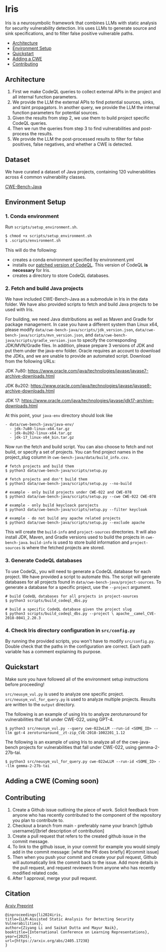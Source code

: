 # Iris 
Iris is a neurosymbolic framework that combines LLMs with static analysis for security vulnerability detection. Iris uses LLMs to generate source and sink specifications, and to filter false positive vulnerable paths. 

- [Architecture](#architecture)
- [Environment Setup](#environment-setup)
- [Quickstart](#quickstart)
- [Adding a CWE](#adding-a-cwe)
- [Contributing](#contributing)

## Architecture
1. First we make CodeQL queries to collect external APIs in the project and all internal function parameters. 
2. We provide the LLM the external APIs to find potential sources, sinks, and taint propagators. In another query, we provide the LLM the internal function parameters for potential sources.
3. Given the results from step 2, we use them to build project specific CodeQL queries. 
4. Then we run the queries from step 3 to find vulnerabilities and post-process the results. 
5. We provide the LLM the post-processed results to filter for false positives, false negatives, and whether a CWE is detected.  

## Dataset 
We have curated a dataset of Java projects, containing 120 vulnerabilities across 4 common vulnerability classes. 

[CWE-Bench-Java](https://github.com/Liby99/cwe-bench-java)
## Environment Setup
### 1. Conda environment  
Run `scripts/setup_environment.sh`. 
```bash
$ chmod +x scripts/setup_environment.sh
$ .scripts/environment.sh
```
This will do the following:
- creates a conda environment specified by environment.yml
- installs our [patched version of CodeQL](https://github.com/seal-research/iris/releases/tag/codeql-0.8.3-patched). This version of CodeQL **is necessary** for Iris.
- creates a directory to store CodeQL databases. 
### 2. Fetch and build Java projects
We have included CWE-Bench-Java as a submodule in Iris in the data folder. We have also provided scripts to fetch and build Java projects to be used with Iris. 

For building, we need Java distributions as well as Maven and Gradle for package management. In case you have a different system than Linux x64, please modify `data/cwe-bench-java/scripts/jdk_version.json`, `data/cwe-bench-java/scripts/mvn_version.json`, and `data/cwe-bench-java/scripts/gradle_version.json` to specify the corresponding JDK/MVN/Gradle files. In addition, please prepare 3 versions of JDK and put them under the java-env folder. Oracle requires an account to download the JDKs, and we are unable to provide an automated script. Download from the following URLs:

JDK 7u80: https://www.oracle.com/java/technologies/javase/javase7-archive-downloads.html

JDK 8u202: https://www.oracle.com/java/technologies/javase/javase8-archive-downloads.html

JDK 17: https://www.oracle.com/java/technologies/javase/jdk17-archive-downloads.html

At this point, your `java-env` directory should look like 
```
- data/cwe-bench-java/java-env/
  - jdk-7u80-linux-x64.tar.gz
  - jdk-8u202-linux-x64.tar.gz
  - jdk-17_linux-x64_bin.tar.gz
```

Now run the fetch and build script. You can also choose to fetch and not build, or specify a set of projects. You can find project names in the project_slug column in `cwe-bench-java/data/build_info.csv`.
```
# fetch projects and build them
$ python3 data/cwe-bench-java/scripts/setup.py

# fetch projects and don't build them
$ python3 data/cwe-bench-java/scripts/setup.py --no-build

# example - only build projects under CWE-022 and CWE-078
$ python3 data/cwe-bench-java/scripts/setup.py --cwe CWE-022 CWE-078 

# example - only build keycloack parojects 
$ python3 data/cwe-bench-java/scripts/setup.py --filter keycloak 

# example - do not build any apache related projects
$ python3 data/cwe-bench-java/scripts/setup.py --exclude apache       
```
This will create the `build-info` and `project-sources` directories. It will also install JDK, Maven, and Gradle versions used to build the projects in `cwe-bench-java`. `build-info` is used to store build information and `project-sources` is where the fetched projects are stored.

### 3. Generate CodeQL databases
To use CodeQL, you will need to generate a CodeQL database for each project. We have provided a script to automate this. The script will generate databases for all projects found in `data/cwe-bench-java/project-sources`. To generate a database for a specific project, use the `--project` argument. 
```
# build CodeQL databases for all projects in project-sources
$ python3 scripts/build_codeql_dbs.py 

# build a specific CodeQL database given the project slug
$ python3 scripts/build_codeql_dbs.py --project \ apache__camel_CVE-2018-8041_2.20.3

```

### 4. Check Iris directory configuration in `src/config.py`
By running the provided scripts, you won't have to modify `src/config.py`. Double check that the paths in the configuration are correct. Each path variable has a comment explaining its purpose.

## Quickstart
Make sure you have followed all of the environment setup instructions before proceeding! 

`src/neusym_vul.py` is used to analyze one specific project. `src/neusym_vul_for_query.py` is used to analyze multiple projects. Results are written to the `output` directory.

The following is an example of using Iris to analyze zerotunaround for vulnerabilities that fall under CWE-022, using GPT-4. 
```
$ python3 src/neusym_vul.py --query cwe-022wLLM --run-id <SOME_ID> --llm gpt-4 zeroturnaround__zt-zip_CVE-2018-1002201_1.12
```

The following is an example of using Iris to analyze all of the cwe-java-bench projects for vulnerabilities that fall under CWE-022, using gemma-2-27b-tai.
```
$ python3 src/neusym_vul_for_query.py cwe-022wLLM --run-id <SOME_ID> --llm gemma-2-27b-tai
```


## Adding a CWE (Coming soon)

## Contributing
1. Create a Github issue outlining the piece of work. Solicit feedback from anyone who has recently contributed to the component of the repository you plan to contribute to. 
2. Checkout a branch from main - preferably name your branch [github username]/[brief description of contribution]
3. Create a pull request that refers to the created github issue in the commit message.
4. To link to the github issue, in your commit for example you would simply add in the commit message:
[what the PR does briefly] #[commit issue]
5. Then when you push your commit and create your pull request, Github will automatically link the commit back to the issue. Add more details in the pull request, and request reviewers from anyone who has recently modified related code.
6. After 1 approval, merge your pull request.

## Citation 
[Arxiv Preprint](https://arxiv.org/abs/2405.17238)
```
@inproceedings{li2024iris,
title={LLM-Assisted Static Analysis for Detecting Security Vulnerabilities},
author={Ziyang Li and Saikat Dutta and Mayur Naik},
booktitle={International Conference on Learning Representations},
year={2025},
url={https://arxiv.org/abs/2405.17238}
}
```

